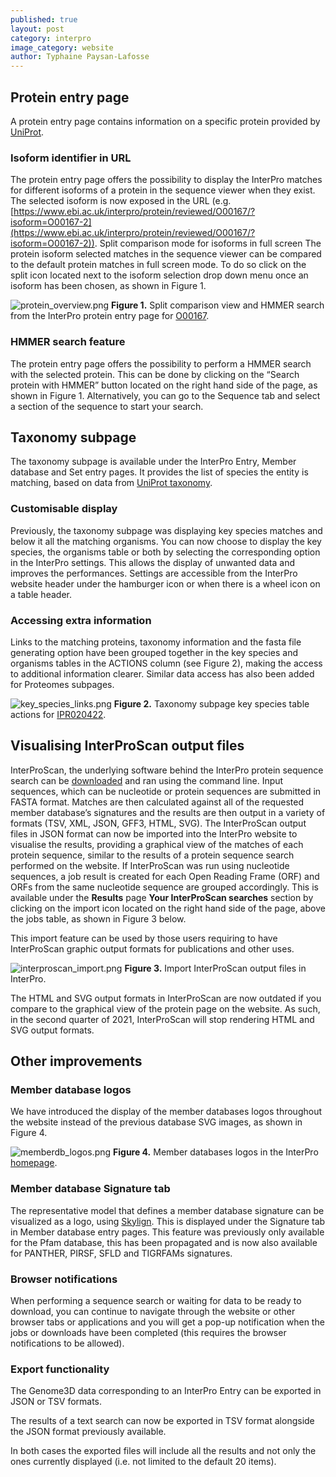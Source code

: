 ```yaml
---
published: true
layout: post
category: interpro
image_category: website
author: Typhaine Paysan-Lafosse
---
```

## Protein entry page
A protein entry page contains information on a specific protein provided by [UniProt](https://www.uniprot.org/).

### Isoform identifier in URL
The protein entry page offers the possibility to display the InterPro matches for different isoforms of a protein in the sequence viewer when they exist. The selected isoform is now exposed in the URL (e.g. [https://www.ebi.ac.uk/interpro/protein/reviewed/O00167/?isoform=O00167-2](https://www.ebi.ac.uk/interpro/protein/reviewed/O00167/?isoform=O00167-2)).
Split comparison mode for isoforms in full screen
The protein isoform selected matches in the sequence viewer can be compared to the default protein matches in full screen mode. To do so click on the split icon located next to the isoform selection drop down menu once an isoform has been chosen, as shown in Figure 1.

![protein_overview.png]({{site.baseurl}}/assets/media/images/posts/protein_overview.png)
**Figure 1.** Split comparison view and HMMER search from the InterPro protein entry page for [O00167](https://www.ebi.ac.uk/interpro/protein/reviewed/O00167/).

### HMMER search feature
The protein entry page offers the possibility to perform a HMMER search with the selected protein. This can be done by clicking on the “Search protein with HMMER” button located on the right hand side of the page, as shown in Figure 1.
Alternatively, you can go to the Sequence tab and select a section of the sequence to start your search.

## Taxonomy subpage
The taxonomy subpage is available under the InterPro Entry, Member database and Set entry pages. It provides the list of species the entity is matching, based on data from [UniProt taxonomy](https://www.uniprot.org/help/taxonomy).

### Customisable display
Previously, the taxonomy subpage was displaying key species matches and below it all the matching organisms. You can now choose to display the key species, the organisms table or both by selecting the corresponding option in the InterPro settings. This allows the display of unwanted data and improves the performances.
Settings are accessible from the InterPro website header under the hamburger icon or when there is a wheel icon on a table header.

### Accessing extra information
Links to the matching proteins, taxonomy information and the fasta file generating option have been grouped together in the key species and organisms tables in the ACTIONS column (see Figure 2), making the access to additional information clearer. 
Similar data access has also been added for Proteomes subpages.

![key_species_links.png]({{site.baseurl}}/assets/media/images/posts/key_species_links.png)
**Figure 2.** Taxonomy subpage key species table actions for [IPR020422](https://www.ebi.ac.uk/interpro/entry/InterPro/IPR020422/taxonomy/uniprot/).

## Visualising InterProScan output files 
InterProScan, the underlying software behind the InterPro protein sequence search can be [downloaded](https://www.ebi.ac.uk/interpro/about/interproscan/) and ran using the command line. Input sequences, which can be nucleotide or protein sequences are submitted in FASTA format. Matches are then calculated against all of the requested member database’s signatures and the results are then output in a variety of formats (TSV, XML, JSON, GFF3, HTML, SVG). 
The InterProScan output files in JSON format can now be imported into the InterPro website to visualise the results, providing a graphical view of the matches of each protein sequence, similar to the results of a protein sequence search performed on the website. If InterProScan was run using nucleotide sequences, a job result is created for each Open Reading Frame (ORF) and ORFs from the same nucleotide sequence are grouped accordingly. This is available under the **Results** page **Your InterProScan searches** section by clicking on the import icon located on the right hand side of the page, above the jobs table, as shown in Figure 3 below.

This import feature can be used by those users requiring to have InterProScan graphic output formats for publications and other uses.

![interproscan_import.png]({{site.baseurl}}/assets/media/images/posts/interproscan_import.png)
**Figure 3.** Import InterProScan output files in InterPro.

The HTML and SVG output formats in InterProScan are now outdated if you compare to the graphical view of the protein page on the website. As such, in the second quarter of 2021, InterProScan will stop rendering HTML and SVG output formats. 

## Other improvements
### Member database logos
We have introduced the display of the member databases logos throughout the website instead of the previous database SVG images, as shown in Figure 4.

![memberdb_logos.png]({{site.baseurl}}/assets/media/images/posts/memberdb_logos_resized.png)
**Figure 4.** Member databases logos in the InterPro [homepage](https://www.ebi.ac.uk/interpro/).

### Member database Signature tab
The representative model that defines a member database signature can be visualized as a logo, using [Skylign](http://www.skylign.org/). This is displayed under the Signature tab in Member database entry pages. This feature was previously only available for the Pfam database, this has been propagated and is now also available for PANTHER, PIRSF, SFLD and TIGRFAMs signatures.

### Browser notifications
When performing a sequence search or waiting for data to be ready to download, you can continue to navigate through the website or other browser tabs or applications and you will get a pop-up notification when the jobs or downloads have been completed (this requires the browser notifications to be allowed).

### Export functionality
The Genome3D data corresponding to an InterPro Entry can be exported in JSON or TSV formats. 

The results of a text search can now be exported in TSV format alongside the JSON format previously available.

In both cases the exported files will include all the results and not only the ones currently displayed (i.e. not limited to the default 20 items).

